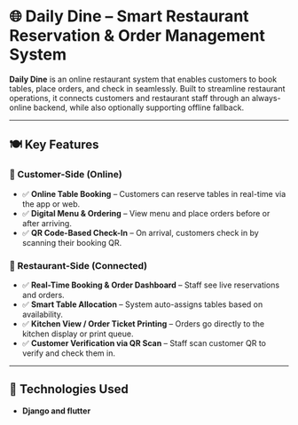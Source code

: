 # 🌐 Daily Dine – Smart Restaurant Reservation & Order Management System

**Daily Dine** is an online restaurant system that enables customers to book tables, place orders, and check in seamlessly. Built to streamline restaurant operations, it connects customers and restaurant staff through an always-online backend, while also optionally supporting offline fallback.

---

## 🍽️ Key Features

### 👤 Customer-Side (Online)
- ✅ **Online Table Booking** – Customers can reserve tables in real-time via the app or web.
- ✅ **Digital Menu & Ordering** – View menu and place orders before or after arriving.
- ✅ **QR Code-Based Check-In** – On arrival, customers check in by scanning their booking QR.

### 🏢 Restaurant-Side (Connected)
- ✅ **Real-Time Booking & Order Dashboard** – Staff see live reservations and orders.
- ✅ **Smart Table Allocation** – System auto-assigns tables based on availability.
- ✅ **Kitchen View / Order Ticket Printing** – Orders go directly to the kitchen display or print queue.
- ✅ **Customer Verification via QR Scan** – Staff scan customer QR to verify and check them in.

---

## 🚀 Technologies Used
-  **Django and flutter**


